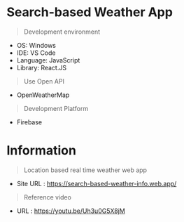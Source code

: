 # Search-based Weather App

> Development environment

- OS: Windows
- IDE: VS Code
- Language: JavaScript
- Library: React.JS

> Use Open API

- OpenWeatherMap

> Development Platform

- Firebase

# Information
 > Location based real time weather web app
  - Site URL : https://search-based-weather-info.web.app/
 >  Reference video
  - URL : https://youtu.be/Uh3u0G5X8jM
 
